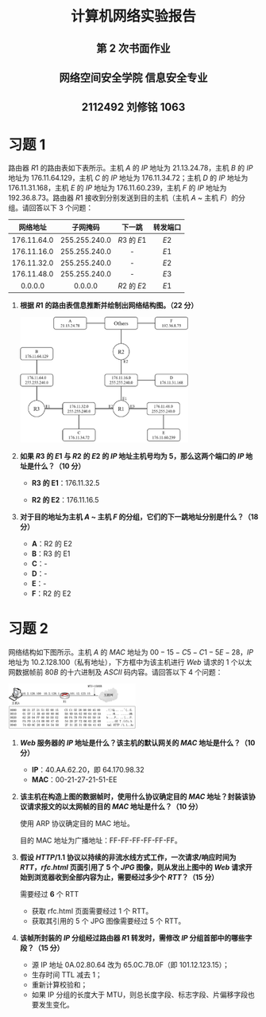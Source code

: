 # <center>**计算机网络实验报告**</center>

## <center>第 2 次书面作业</center>

## <center> **网络空间安全学院 信息安全专业**</center>

## <center> **2112492 刘修铭 1063**</center>

# 习题 1

路由器 $R1$ 的路由表如下表所示。主机 $A$ 的 $IP$ 地址为 $21.13.24.78$，主机 $B$ 的 $IP$ 地址为 $176.11.64.129$，主机 $C$ 的 $IP$ 地址为 $176.11.34.72$；主机 $D$ 的 $IP$ 地址为 $176.11.31.168$，主机 $E$ 的 $IP$ 地址为 $176.11.60.239$，主机 $F$ 的 $IP$ 地址为 $192.36.8.73$。路由器 $R1$ 接收到分别发送到目的主机（主机 $A$ ~ 主机 $F$）的分组。请回答以下 $3$ 个问题：

|   网络地址    |    子网掩码     |    下一跳    | 转发端口 |
| :-----------: | :-------------: | :----------: | :------: |
| $176.11.64.0$ | $255.255.240.0$ | $R3$ 的 $E1$ |   $E2$   |
| $176.11.16.0$ | $255.255.240.0$ |      -       |   $E1$   |
| $176.11.32.0$ | $255.255.240.0$ |      -       |   $E2$   |
| $176.11.48.0$ | $255.255.240.0$ |      -       |   $E3$   |
|   $0.0.0.0$   |    $0.0.0.0$    | $R2$ 的 $E2$ |   $E1$   |

1. **根据 $R1$ 的路由表信息推断并绘制出网络结构图。（22 分）**

   <img src="./pic/3.png" style="zoom: 33%;" />

2. **如果 $R3$ 的 $E1$ 与 $R2$ 的 $E2$ 的 $IP$ 地址主机号均为 $5$，那么这两个端口的 $IP$ 地址是什么？（10 分）**

   * **R3  的 E1**：176.11.32.5

   * **R2 的 E2**：176.11.16.5

3. **对于目的地址为主机 $A$ ~ 主机 $F$ 的分组，它们的下一跳地址分别是什么？（18 分）**
   * **A**：R2 的 E2
   * **B**：R3 的 E1
   * **C**：-
   * **D**：-
   * **E**：-
   * **F**：R2 的 E2



# 习题 2

网络结构如下图所示。主机 $A$ 的 $MAC$ 地址为 $00-15-C5-C1-5E-28$，$IP$ 地址为 $10.2.128.100$（私有地址），下方框中为该主机进行 $Web$ 请求的 $1$ 个以太网数据帧前 $80B$ 的十六进制及 $ASCII$ 码内容。请回答以下 $4$ 个问题：

<img src="./pic/2.png" style="zoom: 25%;" />

1. **$Web$ 服务器的 $IP$ 地址是什么？该主机的默认网关的 $MAC$ 地址是什么？（10 分）**
   * **IP**：40.AA.62.20，即 64.170.98.32
   * **MAC**：00-21-27-21-51-EE

2. **该主机在构造上图的数据帧时，使用什么协议确定目的 $MAC$ 地址？封装该协议请求报文的以太网帧的目的 $MAC$ 地址是什么？（10 分）**

   使用 ARP 协议确定目的 MAC 地址。

   目的 MAC 地址为广播地址：FF-FF-FF-FF-FF-FF。

3. **假设 $HTTP/1.1$ 协议以持续的非流水线方式工作，一次请求/响应时间为 $RTT$，$rfc.html$ 页面引用了 $5$ 个 $JPG$ 图像，则从发出上图中的 $Web$ 请求开始到浏览器收到全部内容为止，需要经过多少个 $RTT$？（15 分）**

   需要经过 **6** 个 RTT

   * 获取 rfc.html 页面需要经过 1 个 RTT。
   * 获取其引用的 5 个 JPG 图像需要经过 5 个 RTT。

4. **该帧所封装的 $IP$ 分组经过路由器 $R1$ 转发时，需修改 $IP$ 分组首部中的哪些字段？（15 分）**

   * 源 IP 地址 0A.02.80.64 改为 65.0C.7B.0F（即 101.12.123.15）；
   * 生存时间 TTL 减去 1；
   * 重新计算校验和；
   * 如果 IP 分组的长度大于 MTU，则总长度字段、标志字段、片偏移字段也要发生变化。
